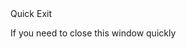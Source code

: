 <label class="usa-button dd">
    <div class="dropdown-button">
        <i class="fa-solid fa-door-open"></i>
        Quick Exit
    </div>
    <div class="dd-icon">
        <p>If you need to close this window quickly</p>
    </div>
</label>